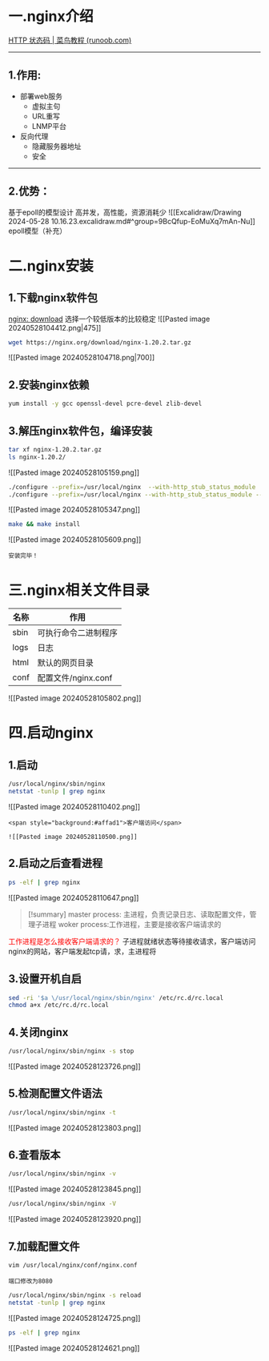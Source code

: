 # 一.nginx介绍
[HTTP 状态码 | 菜鸟教程 (runoob.com)](https://www.runoob.com/http/http-status-codes.html#:~:text=HTTP%20%E7%8A%B6%E6%80%81%E7%A0%81%201%201xx%EF%BC%88%E4%BF%A1%E6%81%AF%E6%80%A7%E7%8A%B6%E6%80%81%E7%A0%81%EF%BC%89%20%EF%BC%9A%E8%A1%A8%E7%A4%BA%E6%8E%A5%E6%94%B6%E7%9A%84%E8%AF%B7%E6%B1%82%E6%AD%A3%E5%9C%A8%E5%A4%84%E7%90%86%E3%80%82%202%202xx%EF%BC%88%E6%88%90%E5%8A%9F%E7%8A%B6%E6%80%81%E7%A0%81%EF%BC%89%20%EF%BC%9A%E8%A1%A8%E7%A4%BA%E8%AF%B7%E6%B1%82%E6%AD%A3%E5%B8%B8%E5%A4%84%E7%90%86%E5%AE%8C%E6%AF%95%E3%80%82,3xx%EF%BC%88%E9%87%8D%E5%AE%9A%E5%90%91%E7%8A%B6%E6%80%81%E7%A0%81%EF%BC%89%20%EF%BC%9A%E9%9C%80%E8%A6%81%E5%90%8E%E7%BB%AD%E6%93%8D%E4%BD%9C%E6%89%8D%E8%83%BD%E5%AE%8C%E6%88%90%E8%BF%99%E4%B8%80%E8%AF%B7%E6%B1%82%E3%80%82%204%204xx%EF%BC%88%E5%AE%A2%E6%88%B7%E7%AB%AF%E9%94%99%E8%AF%AF%E7%8A%B6%E6%80%81%E7%A0%81%EF%BC%89%20%EF%BC%9A%E8%A1%A8%E7%A4%BA%E8%AF%B7%E6%B1%82%E5%8C%85%E5%90%AB%E8%AF%AD%E6%B3%95%E9%94%99%E8%AF%AF%E6%88%96%E6%97%A0%E6%B3%95%E5%AE%8C%E6%88%90%E3%80%82%205%205xx%EF%BC%88%E6%9C%8D%E5%8A%A1%E5%99%A8%E9%94%99%E8%AF%AF%E7%8A%B6%E6%80%81%E7%A0%81%EF%BC%89%20%EF%BC%9A%E6%9C%8D%E5%8A%A1%E5%99%A8%E5%9C%A8%E5%A4%84%E7%90%86%E8%AF%B7%E6%B1%82%E7%9A%84%E8%BF%87%E7%A8%8B%E4%B8%AD%E5%8F%91%E7%94%9F%E4%BA%86%E9%94%99%E8%AF%AF%E3%80%82)

---
## 1.作用:

- 部署web服务
	- 虚拟主句
	- URL重写
	- LNMP平台 
- 反向代理
	- 隐藏服务器地址
	- 安全
---
## 2.优势：

基于epoll的模型设计
高并发，高性能，资源消耗少
![[Excalidraw/Drawing 2024-05-28 10.16.23.excalidraw.md#^group=9BcQfup-EoMuXq7mAn-Nu]]
epoll模型（补充）


# 二.nginx安装

## 1.下载nginx软件包

[nginx: download](https://nginx.org/en/download.html)
选择一个较低版本的比较稳定
![[Pasted image 20240528104412.png|475]]
```bash
wget https://nginx.org/download/nginx-1.20.2.tar.gz
```
![[Pasted image 20240528104718.png|700]]

## 2.安装nginx依赖

```bash
yum install -y gcc openssl-devel pcre-devel zlib-devel
```

## 3.解压nginx软件包，编译安装

```bash
tar xf nginx-1.20.2.tar.gz
ls nginx-1.20.2/
```
![[Pasted image 20240528105159.png]]
```bash title:定义安装位置
./configure --prefix=/usr/local/nginx  --with-http_stub_status_module
./configure --prefix=/usr/local/nginx --with-http_stub_status_module --with-http_ssl_module
```
![[Pasted image 20240528105347.png]]
```bash
make && make install
```
![[Pasted image 20240528105609.png]]
```ad-done
安装完毕！
```

# 三.nginx相关文件目录

| 名称   | 作用              |
| ---- | --------------- |
| sbin | 可执行命令二进制程序      |
| logs | 日志              |
| html | 默认的网页目录         |
| conf | 配置文件/nginx.conf |
![[Pasted image 20240528105802.png]]

# 四.启动nginx

## 1.启动

```bash
/usr/local/nginx/sbin/nginx
netstat -tunlp | grep nginx
```
![[Pasted image 20240528110402.png]]
```ad-text
<span style="background:#affad1">客户端访问</span>

![[Pasted image 20240528110500.png]]
```


## 2.启动之后查看进程
```bash
ps -elf | grep nginx
```
![[Pasted image 20240528110647.png]]
> [!summary] 
> master process: 主进程，负责记录日志、读取配置文件，管理子进程
> woker process:工作进程，主要是接收客户端请求的
> 

<font color="#ff0000">工作进程是怎么接收客户端请求的？</font>
子进程就绪状态等待接收请求，客户端访问nginx的网站，客户端发起tcp请，求，主进程将
## 3.设置开机自启

```bash
sed -ri '$a \/usr/local/nginx/sbin/nginx' /etc/rc.d/rc.local
chmod a+x /etc/rc.d/rc.local
```

## 4.关闭nginx
```bash
/usr/local/nginx/sbin/nginx -s stop
```
![[Pasted image 20240528123726.png]]
## 5.检测配置文件语法
```bash
/usr/local/nginx/sbin/nginx -t
```
![[Pasted image 20240528123803.png]]
## 6.查看版本
```bash
/usr/local/nginx/sbin/nginx -v
```
![[Pasted image 20240528123845.png]]
```bash
/usr/local/nginx/sbin/nginx -V
```
![[Pasted image 20240528123920.png]]

## 7.加载配置文件

```bash
vim /usr/local/nginx/conf/nginx.conf
```
```ad-text
端口修改为8080

```
```bash
/usr/local/nginx/sbin/nginx -s reload
netstat -tunlp | grep nginx
```
![[Pasted image 20240528124725.png]]
```bash
ps -elf | grep nginx
```
![[Pasted image 20240528124621.png]]


